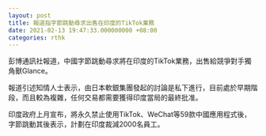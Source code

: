 ```yaml
---
layout: post
title: 報道指字節跳動尋求出售在印度的TikTok業務
date: 2021-02-13 19:47:33.000000000 +08:00
categories: rthk
---
```


彭博通訊社報道，中國字節跳動尋求將在印度的TikTok業務，出售給競爭對手獨角獸Glance。

報道引述知情人士表示，由日本軟銀集團發起的討論是私下進行，目前處於早期階段，而且較為複雜，任何交易都需要獲得印度當局的最終批准。

印度政府上月宣布，將永久禁止使用TikTok、WeChat等59款中國應用程式後，字節跳動其後表示，計劃在印度裁減2000名員工。
